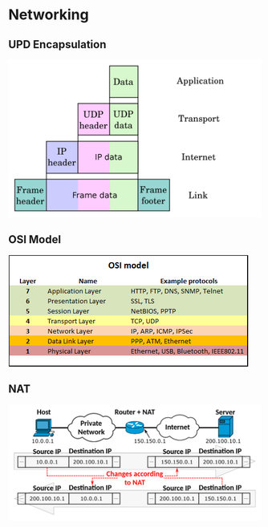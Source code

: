 # Networking

## UPD Encapsulation

![UDP encapsulation](../images/UDP_encapsulation.png)

## OSI Model

![OSI Model](../images/OSI_model.png)

## NAT

![NAT](../images/NAT_Concept.png)